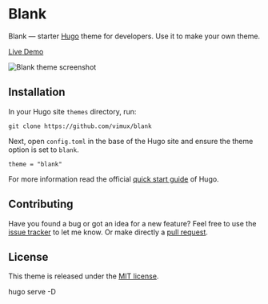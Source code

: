 # Blank

Blank — starter [Hugo](https://gohugo.io/) theme for developers. Use it to make your own theme.

[Live Demo](https://themes.gohugo.io/theme/blank/)

![Blank theme screenshot](https://github.com/Vimux/blank/blob/master/images/splash.png)

## Installation

In your Hugo site `themes` directory, run:

```
git clone https://github.com/vimux/blank
```

Next, open `config.toml` in the base of the Hugo site and ensure the theme option is set to `blank`.

```
theme = "blank"
```

For more information read the official [quick start guide](https://gohugo.io/getting-started/quick-start/) of Hugo.

## Contributing

Have you found a bug or got an idea for a new feature? Feel free to use the [issue tracker](https://github.com/Vimux/blank/issues) to let me know. Or make directly a [pull request](https://github.com/Vimux/blank/pulls).

## License

This theme is released under the [MIT license](https://github.com/Vimux/blank/blob/master/LICENSE).

hugo serve -D
